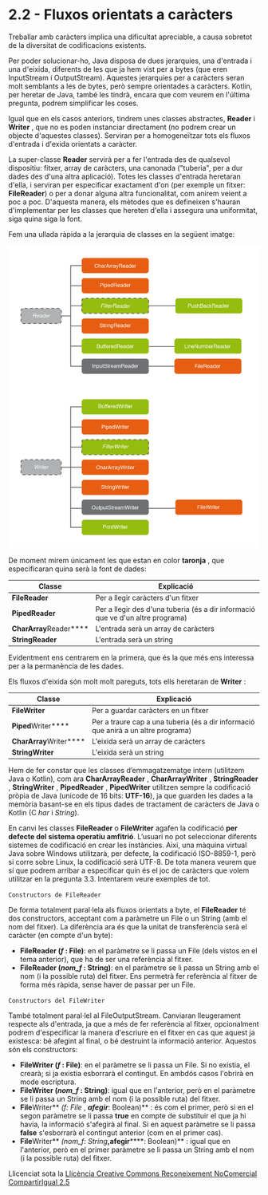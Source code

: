 # 2.2 - Fluxos orientats a caràcters

Treballar amb caràcters implica una dificultat apreciable, a causa sobretot de
la diversitat de codificacions existents.

Per poder solucionar-ho, Java disposa de dues jerarquies, una d'entrada i una
d'eixida, diferents de les que ja hem vist per a bytes (que eren InputStream i
OutputStream). Aquestes jerarquies per a caràcters seran molt semblants a les
de bytes, però sempre orientades a caràcters. Kotlin, per heretar de Java,
també les tindrà, encara que com veurem en l'última pregunta, podrem
simplificar les coses.

Igual que en els casos anteriors, tindrem unes classes abstractes, **Reader**
i **Writer** , que no es poden instanciar directament (no podrem crear un
objecte d'aquestes classes). Serviran per a homogeneïtzar tots els fluxos
d'entrada i d'exida orientats a caràcter.

La super-classe **Reader** servirà per a fer l'entrada des de qualsevol
dispositiu: fitxer, array de caràcters, una canonada ("tuberia", per a dur
dades des d'una altra aplicació). Totes les classes d'entrada heretaran
d'ella, i serviran per especificar exactament d'on (per exemple un fitxer:
**FileReader**) o per a donar alguna altra funcionalitat, com anirem veient a
poc a poc. D'aquesta manera, els mètodes que es defineixen s'hauran
d'implementar per les classes que hereten d'ella i assegura una uniformitat,
siga quina siga la font.

Fem una ullada ràpida a la jerarquia de classes en la següent imatge:

![Jerarquia Reader-Writer](T2__2_2.png)

De moment mirem únicament les que estan en color **taronja** , que
especificaran quina serà la font de dades:

Classe | Explicació  
---|---  
**FileReader** | Per a llegir caràcters d'un fitxer  
****PipedReader**** | Per a llegir des d'una tuberia (és a dir informació que ve d'un altre programa)   
**CharArray**Reader**** | L'entrada serà un array de caràcters  
**StringReader** | L'entrada serà un string  
  
Evidentment ens centrarem en la primera, que és la que més ens interessa per a
la permanència de les dades.

Els fluxos d'eixida són molt molt pareguts, tots ells heretaran de **Writer**
:

Classe | Explicació  
---|---  
**FileWriter** | Per a guardar caràcters en un fitxer  
**Piped**Writer**** | Per a traure cap a una tuberia (és a dir informació que anirà a un altre programa)   
**CharArray**Writer**** | L'eixida serà un array de caràcters  
**StringWriter** | L'eixida serà un string   
  
Hem de fer constar que les classes d’emmagatzematge intern (utilitzem Java o
Kotlin), com ara **CharArrayReader** , **CharArrayWriter** , **StringReader**
, **StringWriter** , **PipedReader** , **PipedWriter** utilitzen sempre la
codificació pròpia de Java (unicode de 16 bits: **UTF-16**), ja que guarden
les dades a la memòria basant-se en els tipus dades de tractament de caràcters
de Java o Kotlin (C _har_ i _String_).

En canvi les classes **FileReader** o **FileWriter** agafen la codificació
**per defecte del sistema operatiu amfitrió**. L’usuari no pot seleccionar
diferents sistemes de codificació en crear les instàncies. Així, una màquina
virtual Java sobre Windows utilitzarà, per defecte, la codificació ISO-8859-1,
però si corre sobre Linux, la codificació serà UTF-8. De tota manera veurem
que sí que podrem arribar a especificar quin és el joc de caràcters que volem
utilitzar en la pregunta 3.3. Intentarem veure exemples de tot.

```Constructors de FileReader```

De forma totalment paral·lela als fluxos orientats a byte, el **FileReader**
té dos constructors, acceptant com a paràmetre un File o un String (amb el nom
del fitxer). La diferència ara és que la unitat de transferència serà el
caràcter (en compte d'un byte):

  * **FileReader (_f_ : File)**: en el paràmetre se li passa un File (dels vistos en el tema anterior), que ha de ser una referència al fitxer.
  * **FileReader (_nom_f_ : String)**: en el paràmetre se li passa un String amb el nom (i la possible ruta) del fitxer. Ens permetrà fer referència al fitxer de forma més ràpida, sense haver de passar per un File.

```Constructors del FileWriter```

També totalment paral·lel al FileOutputStream. Canviaran lleugerament respecte
als d'entrada, ja que a més de fer referència al fitxer, opcionalment podrem
d'especificar la manera d'escriure en el fitxer en cas que aquest ja
existesca: bé afegint al final, o bé destruint la informació anterior.
Aquestos són els constructors:

  * **FileWriter (_f_ : File)**: en el paràmetre se li passa un File. Si no existia, el crearà; si ja existia esborrarà el contingut. En ambdós casos l'obrirà en mode escriptura.
  * **FileWriter (_nom_f_ : String)**: igual que en l'anterior, però en el paràmetre se li passa un String amb el nom (i la possible ruta) del fitxer.
  * **File**Writer** _(f: File_ , **_**afegir**_**: Boolean)** : és com el primer, però si en el segon paràmetre se li passa **true** en compte de substituir el que ja hi havia, la informació s'afegirà al final. Si en aquest paràmetre se li passa **false** s'esborrarà el contingut anterior (com en el primer cas).
  * **File**Writer** _(nom_f: String_**,**__**afegir**__****: Boolean)** : igual que en l'anterior, però en el primer paràmetre se li passa un String amb el nom (i la possible ruta) del fitxer.

Llicenciat sota la  [Llicència Creative Commons Reconeixement NoComercial
CompartirIgual 2.5](http://creativecommons.org/licenses/by-nc-sa/2.5/)

